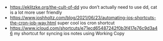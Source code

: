 - https://eklitzke.org/the-cult-of-dd you don’t actually need to use dd, cat is a lot more user friendly
- https://www.joshholtz.com/blog/2021/06/23/automating-ios-shortcuts-the-cron-job-way.html super cool ios cron shortcut
- https://www.icloud.com/shortcuts/e71ecd65487242f0b3f417e76c9d3a46 my shortcut for syncing ios notes using Working Copy